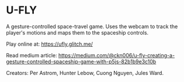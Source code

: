 # U-FLY
A gesture-controlled space-travel game.
Uses the webcam to track the player's motions and maps them to the spaceship controls.

Play online at: https://ufly.glitch.me/

Read medium article: https://medium.com/@ckn006/u-fly-creating-a-gesture-controlled-spaceship-game-with-p5js-82b1b9e3c10b

Creators:
Per Astrom, Hunter Lebow, Cuong Nguyen, Jules Ward.
